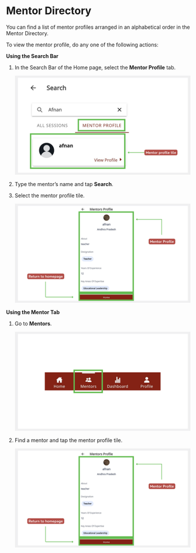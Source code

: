 # Mentor Directory 

You can find a list of mentor profiles arranged in an alphabetical order in the Mentor Directory.

To view the mentor profile, do any one of the following actions:

**Using the Search Bar**
1. In the Search Bar of the Home page, select the **Mentor Profile** tab. 

    ![search for mentor profile](media/search-mentordirectory.PNG)

2. Type the mentor’s name and tap **Search**. 
3. Select the mentor profile tile.

    ![mentor profile page](media/mentorprofile.PNG)


**Using the Mentor Tab**

1. Go to **Mentors**. 

    ![mentor directory](media/mentordirectory-icon.PNG) 

    
2. Find a mentor and tap the mentor profile tile.

    ![mentor profile page](media/mentorprofile.PNG)
